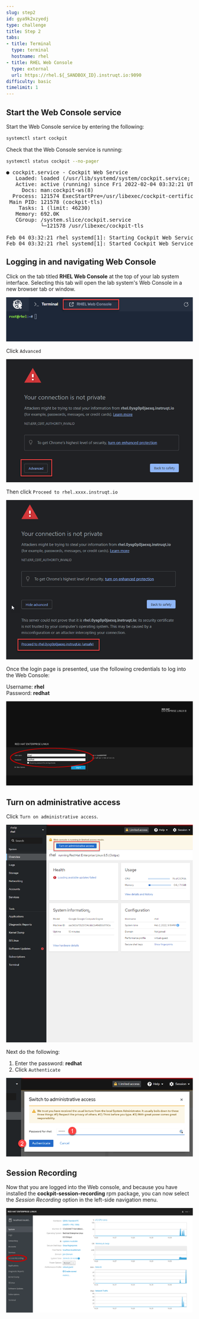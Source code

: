 ```yaml
---
slug: step2
id: gya9k2xzyedj
type: challenge
title: Step 2
tabs:
- title: Terminal
  type: terminal
  hostname: rhel
- title: RHEL Web Console
  type: external
  url: https://rhel.${_SANDBOX_ID}.instruqt.io:9090
difficulty: basic
timelimit: 1
---
```

## Start the Web Console service

Start the Web Console service by entering the following:

```bash
systemctl start cockpit
```

Check that the Web Console service is running:

```bash
systemctl status cockpit --no-pager
```

<pre class="file">
● cockpit.service - Cockpit Web Service
   Loaded: loaded (/usr/lib/systemd/system/cockpit.service; static; vendor preset: disab>
   Active: active (running) since Fri 2022-02-04 03:32:21 UTC; 1s ago
     Docs: man:cockpit-ws(8)
  Process: 121574 ExecStartPre=/usr/libexec/cockpit-certificate-ensure (code=exited, sta>
 Main PID: 121578 (cockpit-tls)
    Tasks: 1 (limit: 46230)
   Memory: 692.0K
   CGroup: /system.slice/cockpit.service
           └─121578 /usr/libexec/cockpit-tls

Feb 04 03:32:21 rhel systemd[1]: Starting Cockpit Web Service...
Feb 04 03:32:21 rhel systemd[1]: Started Cockpit Web Service.
</pre>

## Logging in and navigating Web Console

Click on the tab titled **RHEL Web Console** at the top of  your lab system interface. Selecting this tab will open the lab system's Web Console in a
new browser tab or window.

![web console](../assets/pop-out-2.png)

Click `Advanced`

![Connection not private](../assets/connection-not-private.png)

Then click `Proceed to rhel.xxxx.instruqt.io`

![Proceed](../assets/proceed.png)

Once the login page is presented, use the following credentials to log into the Web Console:

Username: **rhel**\
Password: **redhat**

![Web Console Login](../assets/Web-console-login.png)

## Turn on administrative access

Click `Turn on administrative access`.

![admin access](../assets/turn-on-admin.png)

Next do the following:

1) Enter the password: **redhat**
2) Click `Authenticate`

![auth](../assets/auth.png)

## Session Recording

Now that you are logged into the Web console, and because you have installed the __cockpit-session-recording__ rpm package, you can now select the *Session Recording* option in the left-side navigation menu.

![Web Console Navigation](../assets/session-recording-option.png)
